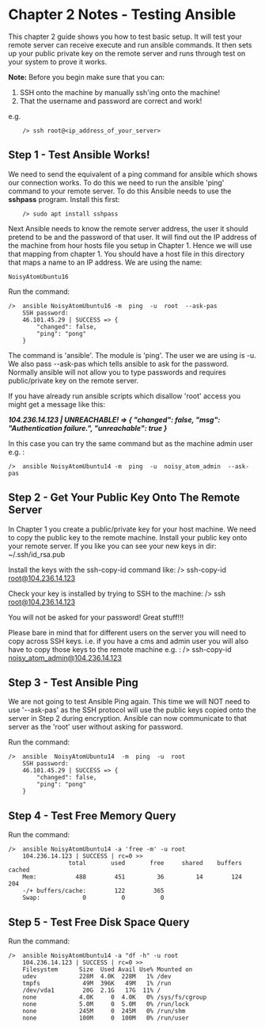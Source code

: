 # Chapter 2 Notes - Testing Ansible

This chapter 2 guide shows you how to test basic setup. It will test your remote server can receive execute and run ansible
commands. It then sets up your public private key on the remote server and runs through test on your system to prove it works.

**Note:** Before you begin make sure that you can:
1. SSH onto the machine by manually ssh'ing onto the machine!
2. That the username and password are correct and work!

e.g.
```
	/> ssh root@<ip_address_of_your_server>
```


## Step 1 - Test Ansible Works!

We need to send the equivalent of a ping command for ansible which shows our connection works. To do this we need to run the
ansible 'ping' command to your remote server. To do this Ansible needs to use the **sshpass** program. Install this first:

```
	/> sudo apt install sshpass
```

Next Ansible needs to know the remote server address, the user it should pretend to be and the password of that user.
It will find out the IP address of the machine from hour hosts file you setup in Chapter 1. Hence we will use that mapping 
from chapter 1. You should have a host file in this directory that maps a name to an IP address. We are using the name:
	
	NoisyAtomUbuntu16

Run the command:

	/>  ansible NoisyAtomUbuntu16 -m  ping  -u  root  --ask-pas
		SSH password: 
		46.101.45.29 | SUCCESS => {
			"changed": false, 
			"ping": "pong"
		}

The command is 'ansible'. The module is 'ping'. The user we are using is -u. We also pass --ask-pas which tells ansible to
ask for the password. Normally ansible will not allow you to type passwords and requires public/private key on the remote server.

If you have already run ansible scripts which disallow 'root' access you might get a message like this:

***104.236.14.123 | UNREACHABLE! => {
    "changed": false, 
    "msg": "Authentication failure.", 
    "unreachable": true
}***

In this case you can try the same command but as the machine admin user e.g. :

	/>  ansible NoisyAtomUbuntu14 -m  ping  -u  noisy_atom_admin  --ask-pas
	

## Step 2 - Get Your Public Key Onto The Remote Server

In Chapter 1 you create a public/private key for your host machine. We need to copy the public key to the remote machine.
Install your public key onto your remote server. If you like you can see your new keys in dir:
	~/.ssh/id_rsa.pub
	
Install the keys with the ssh-copy-id command like:
	/>  ssh-copy-id root@104.236.14.123
	
Check your key is installed by trying to SSH to the machine:
	/>  ssh root@104.236.14.123

You will not be asked for your password! Great stuff!!!

Please bare in mind that for different users on the server you will need to copy across SSH keys. i.e. if you have a cms and 
admin user you will also have to copy those keys to the remote machine e.g. :
	/>  ssh-copy-id noisy_atom_admin@104.236.14.123


## Step 3 - Test Ansible Ping

We are not going to test Ansible Ping again. This time we will NOT need to use '--ask-pas' as the SSH protocol will use the public
keys copied onto the server in Step 2 during encryption. Ansible can now communicate to that server as the 'root' user without
asking for password.

Run the command:

	/>  ansible  NoisyAtomUbuntu14  -m  ping  -u  root
		SSH password: 
		46.101.45.29 | SUCCESS => {
			"changed": false, 
			"ping": "pong"
		}

## Step 4 - Test Free Memory Query

Run the command:

	/>	ansible NoisyAtomUbuntu14 -a 'free -m' -u root
		104.236.14.123 | SUCCESS | rc=0 >>
					 total       used       free     shared    buffers     cached
		Mem:           488        451         36         14        124        204
		-/+ buffers/cache:        122        365
		Swap:            0          0          0


## Step 5 - Test Free Disk Space Query

Run the command:

	/>	ansible NoisyAtomUbuntu14 -a "df -h" -u root
		104.236.14.123 | SUCCESS | rc=0 >>
		Filesystem      Size  Used Avail Use% Mounted on
		udev            228M  4.0K  228M   1% /dev
		tmpfs            49M  396K   49M   1% /run
		/dev/vda1        20G  2.1G   17G  11% /
		none            4.0K     0  4.0K   0% /sys/fs/cgroup
		none            5.0M     0  5.0M   0% /run/lock
		none            245M     0  245M   0% /run/shm
		none            100M     0  100M   0% /run/user
	
	
